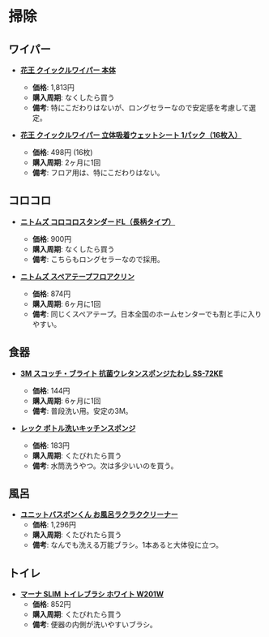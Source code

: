 掃除
====

ワイパー
----

- [**花王 クイックルワイパー 本体**](https://lohaco.jp/product/1275320/)
  - **価格**: 1,813円
  - **購入周期**: なくしたら買う
  - **備考**: 特にこだわりはないが、ロングセラーなので安定感を考慮して選定。


- [**花王 クイックルワイパー 立体吸着ウェットシート 1パック（16枚入）**](https://lohaco.jp/product/1274805/)
  - **価格**: 498円 (16枚)
  - **購入周期**: 2ヶ月に1回
  - **備考**: フロア用は、特にこだわりはない。


コロコロ
----

- [**ニトムズ コロコロスタンダードL（長柄タイプ）**](https://lohaco.jp/product/169494/)
  - **価格**: 900円
  - **購入周期**: なくしたら買う
  - **備考**: こちらもロングセラーなので採用。

- [**ニトムズ スペアテープフロアクリン**](https://lohaco.jp/product/1604366/)
  - **価格**: 874円
  - **購入周期**: 6ヶ月に1回
  - **備考**: 同じくスペアテープ。日本全国のホームセンターでも割と手に入りやすい。


食器
----

- [**3M スコッチ・ブライト 抗菌ウレタンスポンジたわし SS-72KE**](https://lohaco.jp/product/9034986/)
  - **価格**: 144円
  - **購入周期**: 6ヶ月に1回
  - **備考**: 普段洗い用。安定の3M。

- [**レック ボトル洗いキッチンスポンジ**](https://www.amazon.co.jp/dp/B00PVWC00U/)
  - **価格**: 183円
  - **購入周期**: くたびれたら買う
  - **備考**: 水筒洗うやつ。次は多少いいのを買う。

風呂
----
- [**ユニットバスボンくん お風呂ラクラククリーナー**](https://www.amazon.co.jp/dp/B00R12RGFC/)
  - **価格**: 1,296円
  - **購入周期**: くたびれたら買う
  - **備考**: なんでも洗える万能ブラシ。1本あると大体役に立つ。

トイレ
----

- [**マーナ SLIM トイレブラシ ホワイト W201W**](https://www.amazon.co.jp/dp/B007IECDTW/)
  - **価格**: 852円
  - **購入周期**: くたびれたら買う
  - **備考**: 便器の内側が洗いやすいブラシ。
